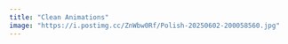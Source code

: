 ```yaml
---
title: "Clean Animations"
image: "https://i.postimg.cc/ZnWbw0Rf/Polish-20250602-200058560.jpg" 
---
```

